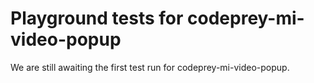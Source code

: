 # Playground tests for codeprey-mi-video-popup
We are still awaiting the first test run for codeprey-mi-video-popup.
